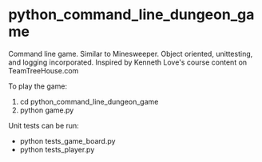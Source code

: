 # python_command_line_dungeon_game
Command line game. Similar to Minesweeper. Object oriented, unittesting, and logging incorporated.
Inspired by Kenneth Love's course content on TeamTreeHouse.com

To play the game:
1. cd python_command_line_dungeon_game
2. python game.py

Unit tests can be run:
* python tests_game_board.py
* python tests_player.py
